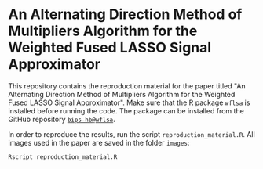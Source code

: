 # An Alternating Direction Method of Multipliers Algorithm for the Weighted Fused LASSO Signal Approximator

This repository contains the reproduction material for the paper titled "An 
Alternating Direction Method of Multipliers Algorithm for the Weighted Fused 
LASSO Signal Approximator". Make sure that the R package `wflsa` is installed
before running the code. The package can be installed from the GitHub repository
[`bips-hb@wflsa`](https://github.com/bips-hb/wflsa).

In order to reproduce the results, run the script `reproduction_material.R`. 
All images used in the paper are saved in the folder `images`:

```{r}
Rscript reproduction_material.R
```
